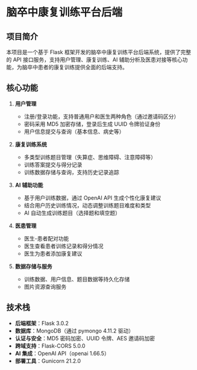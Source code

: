 # 脑卒中康复训练平台后端

## 项目简介
本项目是一个基于 Flask 框架开发的脑卒中康复训练平台后端系统，提供了完整的 API 接口服务，支持用户管理、康复训练、AI 辅助分析及医患对接等核心功能，为脑卒中患者的康复训练提供全面的后端支持。

## 核心功能
1. **用户管理**
   - 注册/登录功能，支持普通用户和医生两种角色（通过邀请码区分）
   - 密码采用 MD5 加密存储，登录后生成 UUID 令牌验证身份
   - 用户信息提交与查询（基本信息、病史等）

2. **康复训练系统**
   - 多类型训练题目管理（失算症、思维障碍、注意障碍等）
   - 训练答案提交与得分记录
   - 训练数据存储与查询，支持历史记录追踪

3. **AI 辅助功能**
   - 基于用户训练数据，通过 OpenAI API 生成个性化康复建议
   - 结合用户历史训练情况，动态调整训练题目难度和类型
   - AI 自动生成训练题目（选择题和填空题）

4. **医患管理**
   - 医生-患者配对功能
   - 医生查看患者训练记录和得分情况
   - 医生为患者添加康复建议

5. **数据存储与服务**
   - 训练数据、用户信息、题目数据等持久化存储
   - 图片资源查询服务

## 技术栈
- **后端框架**：Flask 3.0.2
- **数据库**：MongoDB（通过 pymongo 4.11.2 驱动）
- **认证与安全**：MD5 密码加密、UUID 令牌、AES 邀请码加密
- **跨域支持**：Flask-CORS 5.0.0
- **AI 集成**：OpenAI API（openai 1.66.5）
- **部署工具**：Gunicorn 21.2.0

